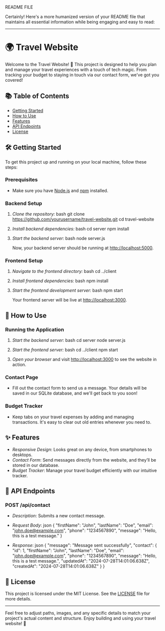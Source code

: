 README FILE

Certainly! Here's a more humanized version of your README file that maintains all essential information while being engaging and easy to read:

---

# 🌍 Travel Website

Welcome to the Travel Website! 🚀 This project is designed to help you plan and manage your travel experiences with a touch of tech magic. From tracking your budget to staying in touch via our contact form, we've got you covered!

## 📚 Table of Contents

- [Getting Started](#getting-started)
- [How to Use](#how-to-use)
- [Features](#features)
- [API Endpoints](#api-endpoints)
- [License](#license)

## 🛠 Getting Started

To get this project up and running on your local machine, follow these steps:

### Prerequisites

- Make sure you have [Node.js](https://nodejs.org/) and [npm](https://www.npmjs.com/) installed.

### Backend Setup

1. *Clone the repository:*
    bash
    git clone https://github.com/yourusername/travel-website.git
    cd travel-website
    

2. *Install backend dependencies:*
    bash
    cd server
    npm install
    

3. *Start the backend server:*
    bash
    node server.js
    
   Now, your backend server should be running at [http://localhost:5000](http://localhost:5000).

### Frontend Setup

1. *Navigate to the frontend directory:*
    bash
    cd ../client
    

2. *Install frontend dependencies:*
    bash
    npm install
    

3. *Start the frontend development server:*
    bash
    npm start
    
   Your frontend server will be live at [http://localhost:3000](http://localhost:3000).

## 🧭 How to Use

### Running the Application

1. *Start the backend server:*
    bash
    cd server
    node server.js
    

2. *Start the frontend server:*
    bash
    cd ../client
    npm start
    

3. *Open your browser* and visit [http://localhost:3000](http://localhost:3000) to see the website in action.

### Contact Page

- Fill out the contact form to send us a message. Your details will be saved in our SQLite database, and we'll get back to you soon!

### Budget Tracker

- Keep tabs on your travel expenses by adding and managing transactions. It's easy to clear out old entries whenever you need to.

## ✨ Features

- *Responsive Design*: Looks great on any device, from smartphones to desktops.
- *Contact Form*: Send messages directly from the website, and they’ll be stored in our database.
- *Budget Tracker*: Manage your travel budget efficiently with our intuitive tracker.

## 📡 API Endpoints

### POST /api/contact

- *Description*: Submits a new contact message.
- *Request Body*:
    json
    {
      "firstName": "John",
      "lastName": "Doe",
      "email": "john.doe@example.com",
      "phone": "1234567890",
      "message": "Hello, this is a test message."
    }
    
- *Response*:
    json
    {
      "message": "Message sent successfully",
      "contact": {
        "id": 1,
        "firstName": "John",
        "lastName": "Doe",
        "email": "john.doe@example.com",
        "phone": "1234567890",
        "message": "Hello, this is a test message.",
        "updatedAt": "2024-07-28T14:01:06.638Z",
        "createdAt": "2024-07-28T14:01:06.638Z"
      }
    }
    


## 📝 License

This project is licensed under the MIT License. See the [LICENSE](LICENSE) file for more details.

---

Feel free to adjust paths, images, and any specific details to match your project's actual content and structure. Enjoy building and using your travel website! 🌟
